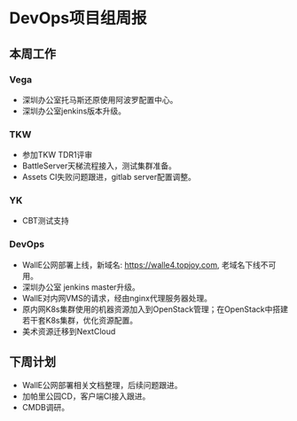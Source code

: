# DevOps项目组周报

## 本周工作

### Vega

* 深圳办公室托马斯还原使用阿波罗配置中心。
* 深圳办公室jenkins版本升级。

### TKW

* 参加TKW TDR1评审
* BattleServer天梯流程接入，测试集群准备。
* Assets CI失败问题跟进，gitlab server配置调整。

### YK

* CBT测试支持

### DevOps

* WallE公网部署上线，新域名: https://walle4.topjoy.com, 老域名下线不可用。
* 深圳办公室 jenkins master升级。
* WallE对内网VMS的请求，经由nginx代理服务器处理。
* 原内网K8s集群使用的机器资源加入到OpenStack管理；在OpenStack中搭建若干套K8s集群，优化资源配置。
* 美术资源迁移到NextCloud

## 下周计划

* WallE公网部署相关文档整理，后续问题跟进。
* 加帕里公园CD，客户端CI接入跟进。
* CMDB调研。
